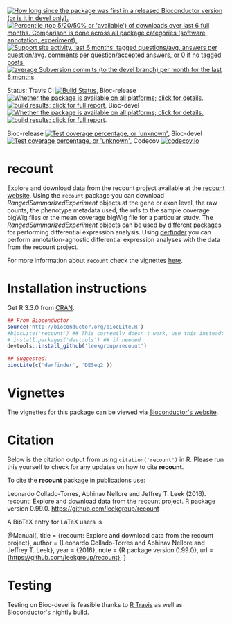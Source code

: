 <a href="http://www.bioconductor.org/packages/release/bioc/html/recount.html#since"><img border="0" src="http://www.bioconductor.org/shields/years-in-bioc/recount.svg" title="How long since the package was first in a released Bioconductor version (or is it in devel only)."></a> <a href="http://bioconductor.org/packages/stats/bioc/recount.html"><img border="0" src="http://www.bioconductor.org/shields/downloads/recount.svg" title="Percentile (top 5/20/50% or 'available') of downloads over last 6 full months. Comparison is done across all package categories (software, annotation, experiment)."></a> <a href="https://support.bioconductor.org/t/recount/"><img border="0" src="http://www.bioconductor.org/shields/posts/recount.svg" title="Support site activity, last 6 months: tagged questions/avg. answers per question/avg. comments per question/accepted answers, or 0 if no tagged posts."></a> <a href="http://www.bioconductor.org/packages/release/bioc/html/recount.html#svn_source"><img border="0" src="http://www.bioconductor.org/shields/commits/bioc/recount.svg" title="average Subversion commits (to the devel branch) per month for the last 6 months"></a>

Status: Travis CI [![Build Status](https://travis-ci.org/leekgroup/recount.svg?branch=master)](https://travis-ci.org/leekgroup/recount),
Bioc-release <a href="http://www.bioconductor.org/packages/release/bioc/html/recount.html#archives"><img border="0" src="http://www.bioconductor.org/shields/availability/release/recount.svg" title="Whether the package is available on all platforms; click for details."></a> <a href="http://bioconductor.org/checkResults/release/bioc-LATEST/recount/"><img border="0" src="http://www.bioconductor.org/shields/build/release/bioc/recount.svg" title="build results; click for full report"></a>,
Bioc-devel <a href="http://www.bioconductor.org/packages/devel/bioc/html/recount.html#archives"><img border="0" src="http://www.bioconductor.org/shields/availability/devel/recount.svg" title="Whether the package is available on all platforms; click for details."></a> <a href="http://bioconductor.org/checkResults/devel/bioc-LATEST/recount/"><img border="0" src="http://www.bioconductor.org/shields/build/devel/bioc/recount.svg" title="build results; click for full report"></a>.

Bioc-release <a href="https://bioconductor.org/developers/how-to/unitTesting-guidelines/#coverage"><img border="0" src="http://www.bioconductor.org/shields/coverage/release/recount.svg" title="Test coverage percentage, or 'unknown'"></a>, Bioc-devel <a href="https://codecov.io/github/Bioconductor-mirror/recount?branch=master"><img border="0" src="http://www.bioconductor.org/shields/coverage/devel/recount.svg" title="Test coverage percentage, or 'unknown'"></a>, Codecov [![codecov.io](https://codecov.io/github/leekgroup/recount/coverage.svg?branch=master)](https://codecov.io/github/leekgroup/recount?branch=master)

recount
=======

Explore and download data from the recount project available at the [recount website](https://lcolladotor.shinyapps.io/recount/). Using the `recount` package you can download _RangedSummarizedExperiment_ objects at the gene or exon level, the raw counts, the phenotype metadata used, the urls to the sample coverage bigWig files or the mean coverage bigWig file for a particular study. The _RangedSummarizedExperiment_ objects can be used by different packages for performing differential expression analysis. Using [derfinder](http://bioconductor.org/packages/derfinder) you can perform annotation-agnostic differential expression analyses with the data from the recount project. 

For more information about `recount` check the vignettes [here](http://leekgroup.github.io/recount/).

# Installation instructions

Get R 3.3.0 from [CRAN](http://cran.r-project.org/).

```R
## From Bioconductor
source('http://bioconductor.org/biocLite.R')
#biocLite('recount') ## This currently doesn't work, use this instead:
# install.packages('devtools') ## if needed
devtools::install_github('leekgroup/recount')

## Suggested:
biocLite(c('derfinder', 'DESeq2'))
```

# Vignettes

The vignettes for this package can be viewed via [Bioconductor's website](http://www.bioconductor.org/packages/recount).


# Citation

Below is the citation output from using `citation('recount')` in R. Please 
run this yourself to check for any updates on how to cite __recount__.

To cite the __recount__ package in publications use:

Leonardo Collado-Torres, Abhinav Nellore and Jeffrey T. Leek (2016). recount: Explore and download data from the recount project. R package version 0.99.0. https://github.com/leekgroup/recount

A BibTeX entry for LaTeX users is

@Manual{,
    title = {recount: Explore and download data from the recount project},
    author = {Leonardo Collado-Torres and Abhinav Nellore and Jeffrey T. Leek},
    year = {2016},
    note = {R package version 0.99.0},
    url = {https://github.com/leekgroup/recount},
}

# Testing

Testing on Bioc-devel is feasible thanks to [R Travis](http://docs.travis-ci.com/user/languages/r/) as well as Bioconductor's nightly build.
